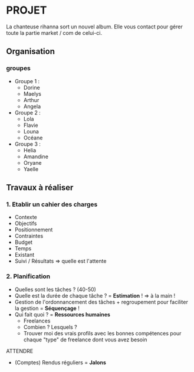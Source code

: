 # PROJET

La chanteuse rihanna sort un nouvel album. Elle vous contact pour gérer toute la partie market / com de celui-ci.

## Organisation

### groupes

- Groupe 1 :
  - Dorine
  - Maelys
  - Arthur
  - Angela
- Groupe 2 :
  - Lola
  - Flavie
  - Louna
  - Océane
- Groupe 3 :
  - Helia
  - Amandine
  - Oryane
  - Yaelle

## Travaux à réaliser

### 1. Etablir un cahier des charges

- Contexte
- Objectifs
- Positionnement
- Contraintes
- Budget
- Temps
- Existant
- Suivi / Résultats => quelle est l'attente

### 2. Planification

- Quelles sont les tâches ? (40-50)
- Quelle est la durée de chaque tâche ? = **Estimation** ! => à la main !
- Gestion de l'ordonnancement des tâches + regroupement pour faciliter la gestion = **Séquençage** !
- Qui fait quoi ? = **Ressources humaines**
  - Freelances
  - Combien ? Lesquels ?
  - Trouver moi des vrais profils avec les bonnes compétences pour chaque "type" de freelance dont vous avez besoin

ATTENDRE
- (Comptes) Rendus réguliers = **Jalons**





